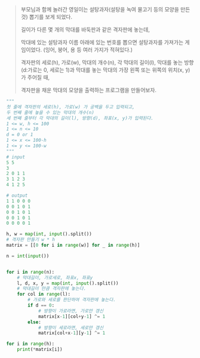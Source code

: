 > 부모님과 함께 놀러간 영일이는
> 설탕과자(설탕을 녹여 물고기 등의 모양을 만든 것) 뽑기를 보게 되었다.
>
> 길이가 다른 몇 개의 막대를 바둑판과 같은 격자판에 놓는데,
>
> 막대에 있는 설탕과자 이름 아래에 있는 번호를 뽑으면 설탕과자를 가져가는 게임이었다.
> (잉어, 붕어, 용 등 여러 가지가 적혀있다.)
>
> 격자판의 세로(h), 가로(w), 막대의 개수(n), 각 막대의 길이(l),
> 막대를 놓는 방향(d:가로는 0, 세로는 1)과
> 막대를 놓는 막대의 가장 왼쪽 또는 위쪽의 위치(x, y)가 주어질 때,
> 
> 격자판을 채운 막대의 모양을 출력하는 프로그램을 만들어보자.


```python
"""
첫 줄에 격자판의 세로(h), 가로(w) 가 공백을 두고 입력되고,
두 번째 줄에 놓을 수 있는 막대의 개수(n)
세 번째 줄부터 각 막대의 길이(l), 방향(d), 좌표(x, y)가 입력된다.
1 <= w, h <= 100
1 <= n <= 10
d = 0 or 1
1 <= x <= 100-h
1 <= y <= 100-w
"""
# input
5 5
3
2 0 1 1
3 1 2 3
4 1 2 5

# output
1 1 0 0 0
0 0 1 0 1
0 0 1 0 1
0 0 1 0 1
0 0 0 0 1
```

```python
h, w = map(int, input().split())
# 격자판 만들기 w * h
matrix = [[0 for i in range(w)] for _ in range(h)]

n = int(input())


for i in range(n):
    # 막대길이, 가로세로, 좌표x, 좌표y
    l, d, x, y = map(int, input().split())
    # 막대길이 만큼 격자판에 놓는다.
    for col in range(l):
        # 가로와 세로를 판단하여 격자판에 놓는다.
        if d == 0:
            # 방향이 가로라면, 가로만 갱신
            matrix[x-1][col+y-1] ^= 1
        else:
            # 방향이 세로라면, 세로만 갱신
            matrix[col+x-1][y-1] ^= 1

for i in range(h):
    print(*matrix[i])
```